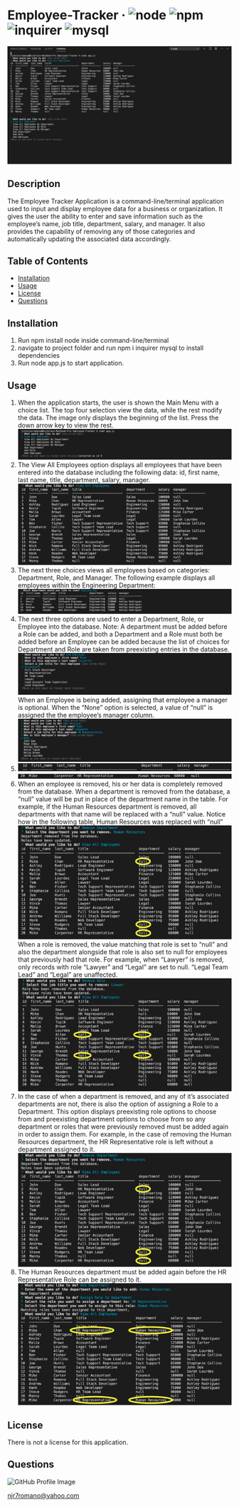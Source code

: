 # Employee-Tracker &middot; ![node](https://img.shields.io/badge/node-12.16.2-blue) ![npm](https://img.shields.io/badge/npm-6.14.5-blue) ![inquirer](https://img.shields.io/badge/inquirer-7.1.0-blue) ![mysql](https://img.shields.io/badge/mysql-6.14.5-blue) 

![Employee-Tracker](/images/Employee-Tracker-View-All-Employees.png) 

## Description 
The Employee Tracker Application is a command-line/terminal application used to input and display employee data for a business or organization. It gives the user the ability to enter and save information such as the employee’s name, job title, department, salary, and manager. It also provides the capability of removing any of those categories and automatically updating the associated data accordingly. 

## Table of Contents 
* [Installation](#installation) 
* [Usage](#usage) 
* [License](#license) 
* [Questions](#questions) 
 
## Installation 
1.  Run npm install node inside command-line/terminal  
2.  navigate to project folder and run npm i inquirer mysql to install dependencies  
3.  Run node app.js to start application.  
 
## Usage 
1.  When the application starts, the user is shown the Main Menu with a choice list. The top four selection view the data, while the rest modify the data. The image only displays the beginning of the list. Press the down arrow key to view the rest. ![Main-Menu](/images/Main-Menu.png) 
2.  The View All Employees option displays all employees that have been entered into the database including the following data: id, first name, last name, title, department, salary, manager. ![View-All-Employees](/images/View-All-Employees.png) 
3.  The next three choices views all employees based on categories: Department, Role, and Manager. The following example displays all employees within the Engineering Department: ![View-Employees-By-Dept](/images/View-Employees-By-Dept.png) 
4. The next three options are used to enter a Department, Role, or Employee into the database. Note: A department must be added before a Role can be added, and both a Department and a Role must both be added before an Employee can be added because the list of choices for Department and Role are taken from preexisting entries in the database. ![Add-Employee-Assign-Job-Title](/images/Add-Employee-Assign-Job-Title.png)When an Employee is being added, assigning that employee a manager is optional. When the “None” option is selected, a value of “null” is assigned the the employee’s manager column. ![Add-Employee](/images/Add-Employee.png) 
5.  ![Table-Headers](/images/Table-Headers.png)![Employee-Record-null-manager](/images/Employee-Record-null-manager.png) 
6.  When an employee is removed, his or her data is completely removed from the database. When a department is removed from the database, a “null” value will be put in place of the department name in the table. For example, if the Human Resources department is removed, all departments with that name will be replaced with a “null” value. Notice how in the following table, Human Resources was replaced with “null” ![Remove-Department](/images/Remove-Department.png)When a role is removed, the value matching that role is set to “null” and also the department alongside that role is also set to null for employees that previously had that role. For example, when “Lawyer” is removed, only records with role “Lawyer” and “Legal” are set to null. “Legal Team Lead” and “Legal” are unaffected. ![Remove-Role](/images/Remove-Role.png) 
7.  In the case of when a department is removed, and any of it’s associated departments are not, there is also the option of assigning a Role to a Department. This option displays preexisting role options to choose from and preexisting department options to choose from so any department or roles that were previously removed must be added again in order to assign them. For example, in the case of removing the Human Resources department, the HR Representative role is left without a department assigned to it. ![Remove-Department](/images/Remove-Department.png) 
8.  The Human Resources department must be added again before the HR Representative Role can be assigned to it. ![Assign-Role-To-Department](/images/Assign-Role-To-Department.png) 
 

## License 
There is not a license for this application. 

## Questions 
![GitHub Profile Image](https://avatars.githubusercontent.com/u/6642173?) 

 njr7romano@yahoo.com